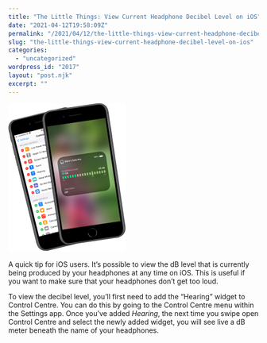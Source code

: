 ```yaml
---
title: "The Little Things: View Current Headphone Decibel Level on iOS"
date: "2021-04-12T19:58:09Z"
permalink: "/2021/04/12/the-little-things-view-current-headphone-decibel-level-on-ios/"
slug: "the-little-things-view-current-headphone-decibel-level-on-ios"
categories:
  - "uncategorized"
wordpress_id: "2017"
layout: "post.njk"
excerpt: ""
---
```


![](/wp-content/uploads/2021/04/img_0008.png?w=237)

A quick tip for iOS users. It’s possible to view the dB level that is currently being produced by your headphones at any time on iOS. This is useful if you want to make sure that your headphones don’t get too loud.

To view the decibel level, you’ll first need to add the “Hearing” widget to Control Centre. You can do this by going to the Control Centre menu within the Settings app. Once you’ve added _Hearing_, the next time you swipe open Control Centre and select the newly added widget, you will see live a dB meter beneath the name of your headphones.

